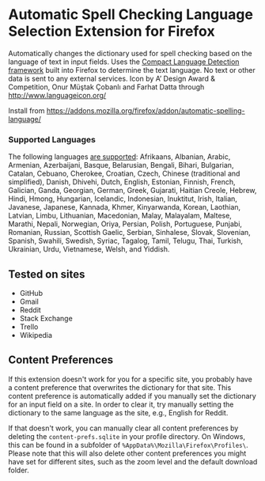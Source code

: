 # Automatic Spell Checking Language Selection Extension for Firefox
Automatically changes the dictionary used for spell checking based on the language of text in input fields.
Uses the [Compact Language Detection framework](https://github.com/CLD2Owners/cld2) built into Firefox to determine the text language. No text or other data is sent to any external services.
Icon by A’ Design Award & Competition, Onur Müştak Çobanlı and Farhat Datta through http://www.languageicon.org/

Install from https://addons.mozilla.org/firefox/addon/automatic-spelling-language/

### Supported Languages
The following languages [are supported](https://github.com/CLD2Owners/cld2#supported-languages):
Afrikaans, Albanian, Arabic, Armenian, Azerbaijani, Basque, Belarusian, Bengali, Bihari, Bulgarian, Catalan, Cebuano, Cherokee, Croatian, Czech, Chinese (traditional and simplified), Danish, Dhivehi, Dutch, English, Estonian, Finnish, French, Galician, Ganda, Georgian, German, Greek, Gujarati, Haitian Creole, Hebrew, Hindi, Hmong, Hungarian, Icelandic, Indonesian, Inuktitut, Irish, Italian, Javanese, Japanese, Kannada, Khmer, Kinyarwanda, Korean, Laothian, Latvian, Limbu, Lithuanian, Macedonian, Malay, Malayalam, Maltese, Marathi, Nepali, Norwegian, Oriya, Persian, Polish, Portuguese, Punjabi, Romanian, Russian, Scottish Gaelic, Serbian, Sinhalese, Slovak, Slovenian, Spanish, Swahili, Swedish, Syriac, Tagalog, Tamil, Telugu, Thai, Turkish, Ukrainian, Urdu, Vietnamese, Welsh, and Yiddish.

## Tested on sites
- GitHub
- Gmail
- Reddit
- Stack Exchange
- Trello
- Wikipedia

## Content Preferences
If this extension doesn't work for you for a specific site, you probably have a content preference that overwrites the dictionary for that site.
This content preference is automatically added if you manually set the dictionary for an input field on a site.
In order to clear it, try manually setting the dictionary to the same language as the site, e.g., English for Reddit.

If that doesn't work, you can manually clear all content preferences by deleting the `content-prefs.sqlite` in your profile directory.
On Windows, this can be found in a subfolder of `%AppData%\Mozilla\Firefox\Profiles\`.
Please note that this will also delete other content preferences you might have set for different sites, such as the zoom level and the default download folder.
